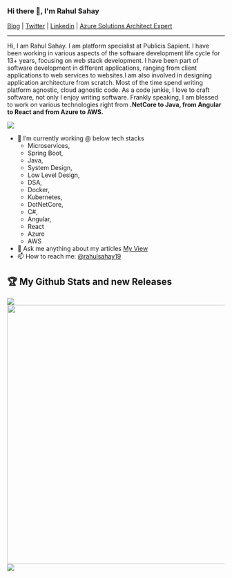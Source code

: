 ### Hi there 👋, I'm Rahul Sahay

[Blog](https://myview.rahulnivi.net) |
[Twitter](https://twitter.com/rahulsahay19) |
[Linkedin](https://www.linkedin.com/in/rahulsahay19) |
[Azure Solutions Architect Expert](https://www.youracclaim.com/badges/3a83125b-8ed1-46b7-9e03-d584a960c5be/embedded) 

---

Hi, I am Rahul Sahay. I am platform specialist at Publicis Sapient. I have been working in various aspects of the software development life cycle for 13+ years, focusing on web stack development. I have been part of software development in different applications, ranging from client applications to web services to websites.I am also involved in designing application architecture from scratch. Most of the time spend writing platform agnostic, cloud agnostic code.  As a code junkie, I love to craft software, not only I enjoy writing software. Frankly speaking, I am blessed to work on various technologies right from **.NetCore to Java, from Angular to React and from Azure to AWS.**

![](https://komarev.com/ghpvc/?username=rahulsahay19&label=PROFILE+VIEWS)

- 🔭 I’m currently working @ below tech stacks
	- Microservices,
	- Spring Boot,
	- Java,
	- System Design,
	- Low Level Design,
	- DSA,
	- Docker,
	- Kubernetes,
	- DotNetCore,
	- C#,
	- Angular,
	- React
	- Azure
	- AWS
- 💬 Ask me anything about my articles [My View](https://myview.rahulnivi.net/)
- 📫 How to reach me: [@rahulsahay19](https://twitter.com/rahulsahay19)

## :trophy: My Github Stats and new Releases

<a href="https://readme-stats-cfgj2cxdy.vercel.app/api?username=rahulsahay19&count_private=true&show_icons=true&theme=cobalt">
  <img  align="left" src="https://readme-stats-cfgj2cxdy.vercel.app/api?username=rahulsahay19&count_private=true&show_icons=true&theme=cobalt" />
</a> 

<a href="https://www.udemy.com/course/docker-for-net-and-angular-developers/?couponCode=4AB0D94B3C8A008854A4">
  <img width="600" height="600"  align="left" src="https://user-images.githubusercontent.com/3886381/91086120-1320e200-e66c-11ea-982d-d75f11f4f482.png" />
</a>
 
<a href="https://www.amazon.com/Microsoft-Architect-Technologies-Companion-Hands/dp/1484261992/ref=sr_1_14?dchild=1&keywords=rahul+sahay&qid=1597946906&sr=8-14">
  <img  align="left" src="https://images-na.ssl-images-amazon.com/images/I/51Loq96J2dL._SX348_BO1,204,203,200_.jpg" />
</a>

